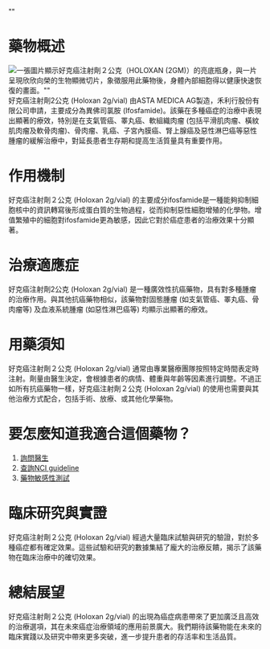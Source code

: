 ""
# 藥物概述
![一張圖片顯示好克癌注射劑２公克（HOLOXAN (2GM)）的亮底瓶身，與一片呈現欣欣向榮的生物顯微切片，象徵服用此藥物後，身體內部細胞得以健康快速恢復的畫面。""](https://i.imgur.com/BSxYGNi.jpeg)
好克癌注射劑2公克 (Holoxan 2g/vial) 由ASTA MEDICA AG製造，禾利行股份有限公司申請，主要成分為異佛司氯胺 (Ifosfamide)。該藥在多種癌症的治療中表現出顯著的療效，特別是在支氣管癌、睪丸癌、軟組織肉瘤 (包括平滑肌肉瘤、橫紋肌肉瘤及軟骨肉瘤)、骨肉瘤、乳癌、子宮內膜癌、腎上腺癌及惡性淋巴癌等惡性腫瘤的緩解治療中，對延長患者生存期和提高生活質量具有重要作用。

# 作用機制
好克癌注射劑２公克 (Holoxan 2g/vial) 的主要成分ifosfamide是一種能夠抑制細胞核中的資訊轉寫後形成蛋白質的生物過程，從而抑制惡性細胞增殖的化學物。增值繁殖中的細胞對ifosfamide更為敏感，因此它對於癌症患者的治療效果十分顯著。

# 治療適應症
好克癌注射劑2公克 (Holoxan 2g/vial) 是一種廣效性抗癌藥物，具有對多種腫瘤的治療作用。與其他抗癌藥物相似，該藥物對固態腫瘤 (如支氣管癌、睪丸癌、骨肉瘤等) 及血液系統腫瘤 (如惡性淋巴癌等) 均顯示出顯著的療效。

# 用藥須知
好克癌注射劑２公克 (Holoxan 2g/vial) 通常由專業醫療團隊按照特定時間表定時注射。劑量由醫生決定，會根據患者的病情、體重與年齡等因素進行調整。不過正如所有抗癌藥物一樣，好克癌注射劑２公克 (Holoxan 2g/vial) 的使用也需要與其他治療方式配合，包括手術、放療、或其他化學藥物。

# 要怎麼知道我適合這個藥物？
1. [詢問醫生](./text/1-1.html)
2. [查詢NCI guideline](./text/1-2.html)
3. [藥物敏感性測試](./text/1-3.html)

# 臨床研究與實證
好克癌注射劑２公克 (Holoxan 2g/vial) 經過大量臨床試驗與研究的驗證，對於多種癌症都有確定效果。這些試驗和研究的數據集結了龐大的治療反饋，揭示了該藥物在臨床治療中的確切效果。

# 總結展望
好克癌注射劑２公克 (Holoxan 2g/vial) 的出現為癌症病患帶來了更加廣泛且高效的治療選項，其在未來癌症治療領域的應用前景廣大。我們期待該藥物能在未來的臨床實踐以及研究中帶來更多突破，進一步提升患者的存活率和生活品質。
